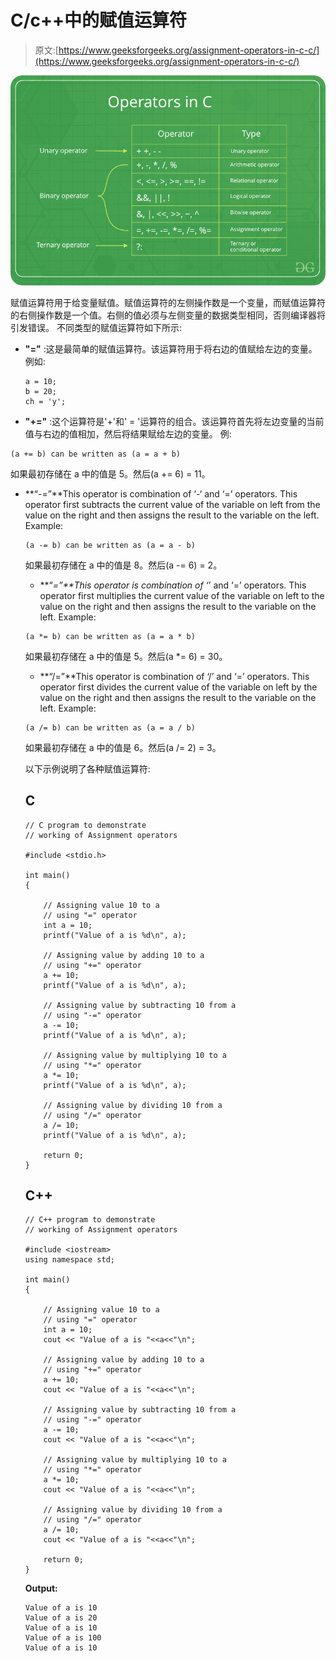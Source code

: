 # C/c++中的赋值运算符

> 原文:[https://www.geeksforgeeks.org/assignment-operators-in-c-c/](https://www.geeksforgeeks.org/assignment-operators-in-c-c/)

![](img/d26209f0baa51da031433d6ba6e9ac33.png)

赋值运算符用于给变量赋值。赋值运算符的左侧操作数是一个变量，而赋值运算符的右侧操作数是一个值。右侧的值必须与左侧变量的数据类型相同，否则编译器将引发错误。
不同类型的赋值运算符如下所示:

*   **"="** :这是最简单的赋值运算符。该运算符用于将右边的值赋给左边的变量。
    例如:

    ```
    a = 10;
    b = 20;
    ch = 'y';

    ```

*   **"+="** :这个运算符是'+'和' = '运算符的组合。该运算符首先将左边变量的当前值与右边的值相加，然后将结果赋给左边的变量。
    例:

```
(a += b) can be written as (a = a + b)

```

如果最初存储在 a 中的值是 5。然后(a += 6) = 11。

*   **“-=”**This operator is combination of ‘-‘ and ‘=’ operators. This operator first subtracts the current value of the variable on left from the value on the right and then assigns the result to the variable on the left.
    Example:

    ```
    (a -= b) can be written as (a = a - b)

    ```

    如果最初存储在 a 中的值是 8。然后(a -= 6) = 2。

    *   **“*=”**This operator is combination of ‘*’ and ‘=’ operators. This operator first multiplies the current value of the variable on left to the value on the right and then assigns the result to the variable on the left.
    Example:

    ```
    (a *= b) can be written as (a = a * b)

    ```

    如果最初存储在 a 中的值是 5。然后(a *= 6) = 30。

    *   **“/=”**This operator is combination of ‘/’ and ‘=’ operators. This operator first divides the current value of the variable on left by the value on the right and then assigns the result to the variable on the left.
    Example:

    ```
    (a /= b) can be written as (a = a / b)

    ```

    如果最初存储在 a 中的值是 6。然后(a /= 2) = 3。

    以下示例说明了各种赋值运算符:

    ## C

    ```
    // C program to demonstrate
    // working of Assignment operators

    #include <stdio.h>

    int main()
    {

        // Assigning value 10 to a
        // using "=" operator
        int a = 10;
        printf("Value of a is %d\n", a);

        // Assigning value by adding 10 to a
        // using "+=" operator
        a += 10;
        printf("Value of a is %d\n", a);

        // Assigning value by subtracting 10 from a
        // using "-=" operator
        a -= 10;
        printf("Value of a is %d\n", a);

        // Assigning value by multiplying 10 to a
        // using "*=" operator
        a *= 10;
        printf("Value of a is %d\n", a);

        // Assigning value by dividing 10 from a
        // using "/=" operator
        a /= 10;
        printf("Value of a is %d\n", a);

        return 0;
    }
    ```

    ## C++

    ```
    // C++ program to demonstrate 
    // working of Assignment operators 

    #include <iostream>
    using namespace std;

    int main() 
    { 

        // Assigning value 10 to a 
        // using "=" operator 
        int a = 10; 
        cout << "Value of a is "<<a<<"\n"; 

        // Assigning value by adding 10 to a 
        // using "+=" operator 
        a += 10; 
        cout << "Value of a is "<<a<<"\n"; 

        // Assigning value by subtracting 10 from a 
        // using "-=" operator 
        a -= 10; 
        cout << "Value of a is "<<a<<"\n"; 

        // Assigning value by multiplying 10 to a 
        // using "*=" operator 
        a *= 10; 
        cout << "Value of a is "<<a<<"\n"; 

        // Assigning value by dividing 10 from a 
        // using "/=" operator 
        a /= 10; 
        cout << "Value of a is "<<a<<"\n"; 

        return 0; 
    }
    ```

    **Output:**

    ```
    Value of a is 10
    Value of a is 20
    Value of a is 10
    Value of a is 100
    Value of a is 10

    ```